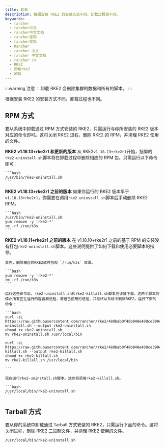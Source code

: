 ```yaml
---
title: 卸载
description: 根据安装 RKE2 的安装方式不同，卸载过程也不同。
keywords:
  - rancher
  - rancher中文
  - rancher中文文档
  - rancher官网
  - rancher文档
  - Rancher
  - rancher 中文
  - rancher 中文文档
  - rancher cn
  - RKE2
  - 卸载rke2
  - 卸载
---
```



:::warning 注意：
卸载 RKE2 会删除集群的数据和所有的脚本。
:::

根据安装 RKE2 的安装方式不同，卸载过程也不同。

## RPM 方式

要从系统中卸载通过 RPM 方式安装的 RKE2，只需运行与你所安装的 RKE2 版本对应的命令即可。这将关闭 RKE2 进程，删除 RKE2 的 RPM，并清理 RKE2 使用的文件。

**RKE2 v1.18.13+rke2r1 和更新的版本**
从 RKE2`v1.18.13+rke2r1`开始，捆绑的`rke2-uninstall.sh`脚本将在卸载过程中删除相应的 RPM 包。只需运行以下命令即可：

    ```bash
    /usr/bin/rke2-uninstall.sh
    ```

**RKE2 v1.18.13+rke2r1 之前的版本**
如果你运行的 RKE2 版本早于`v1.18.13+rke2r1`，你需要在调用`rke2-uninstall.sh`脚本后手动删除 RKE2 RPM。

    ```bash
    /usr/bin/rke2-uninstall.sh
    yum remove -y 'rke2-*'
    rm -rf /run/k3s
    ```

**RKE2 v1.18.11+rke2r1 之前的版本**
在 v1.18.10+rke2r1 之前的基于 RPM 的安装没有打包`rke2-uninstall.sh`脚本。这些说明提供了如何下载和使用必要脚本的指导。

    首先，删除相应的RKE2软件包和 `/run/k3s` 目录。

    ```bash
    yum remove -y 'rke2-*'
    rm -rf /run/k3s
    ```

    运行这些命令后，rke2-uninstall.sh和rke2-killall.sh脚本应该被下载。这两个脚本将停止所有正在运行的容器和进程，清理已使用的进程，并最终从系统中删除RKE2。运行下面的命令：

    ```bash
    curl -sL https://raw.githubusercontent.com/rancher/rke2/488bab0f48b848e408ce399c32e7f5f73ce96129/bundle/bin/rke2-uninstall.sh --output rke2-uninstall.sh
    chmod +x rke2-uninstall.sh
    mv rke2-uninstall.sh /usr/local/bin

    curl -sL https://raw.githubusercontent.com/rancher/rke2/488bab0f48b848e408ce399c32e7f5f73ce96129/bundle/bin/rke2-killall.sh --output rke2-killall.sh
    chmod +x rke2-killall.sh
    mv rke2-killall.sh /usr/local/bin

    ```

    现在运行rke2-uninstall.sh脚本。这也将调用rke2-killall.sh。

    ```bash
    /usr/local/bin/rke2-uninstall.sh
    ```

## Tarball 方式

要从你的系统中卸载通过 Tarball 方式安装的 RKE2，只需运行下面的命令。这将关闭进程，删除 RKE2 二进制文件，并清理 RKE2 使用的文件。

```bash
/usr/local/bin/rke2-uninstall.sh
```
